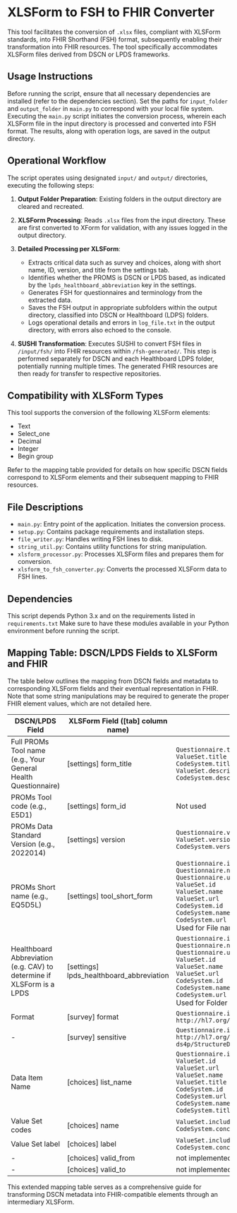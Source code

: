 # XLSForm to FSH to FHIR Converter
This tool facilitates the conversion of `.xlsx` files, compliant with XLSForm standards, into FHIR Shorthand (FSH) format, subsequently enabling their transformation into FHIR resources. The tool specifically accommodates XLSForm files derived from DSCN or LPDS frameworks.

## Usage Instructions
Before running the script, ensure that all necessary dependencies are installed (refer to the dependencies section). Set the paths for `input_folder` and `output_folder` in `main.py` to correspond with your local file system. Executing the `main.py` script initiates the conversion process, wherein each XLSForm file in the input directory is processed and converted into FSH format. The results, along with operation logs, are saved in the output directory.

## Operational Workflow
The script operates using designated `input/` and `output/` directories, executing the following steps:

1. **Output Folder Preparation**: Existing folders in the output directory are cleared and recreated.
2. **XLSForm Processing**: Reads `.xlsx` files from the input directory. These are first converted to XForm for validation, with any issues logged in the output directory.
3. **Detailed Processing per XLSForm**:
   - Extracts critical data such as survey and choices, along with short name, ID, version, and title from the settings tab.
   - Identifies whether the PROMS is DSCN or LPDS based, as indicated by the `lpds_healthboard_abbreviation` key in the settings.
   - Generates FSH for questionnaires and terminology from the extracted data.
   - Saves the FSH output in appropriate subfolders within the output directory, classified into DSCN or Healthboard (LDPS) folders.
   - Logs operational details and errors in `log_file.txt` in the output directory, with errors also echoed to the console.

4. **SUSHI Transformation**: Executes SUSHI to convert FSH files in `/input/fsh/` into FHIR resources within `/fsh-generated/`. This step is performed separately for DSCN and each Healthboard LDPS folder, potentially running multiple times. The generated FHIR resources are then ready for transfer to respective repositories.

## Compatibility with XLSForm Types
This tool supports the conversion of the following XLSForm elements:
* Text
* Select_one
* Decimal
* Integer
* Begin group

Refer to the mapping table provided for details on how specific DSCN fields correspond to XLSForm elements and their subsequent mapping to FHIR resources.

## File Descriptions
- `main.py`: Entry point of the application. Initiates the conversion process.
- `setup.py`: Contains package requirements and installation steps.
- `file_writer.py`: Handles writing FSH lines to disk.
- `string_util.py`: Contains utility functions for string manipulation.
- `xlsform_processor.py`: Processes XLSForm files and prepares them for conversion.
- `xlsform_to_fsh_converter.py`: Converts the processed XLSForm data to FSH lines.

## Dependencies
This script depends Python 3.x and on the requirements listed in `requirements.txt`
Make sure to have these modules available in your Python environment before running the script.

## Mapping Table: DSCN/LPDS Fields to XLSForm and FHIR

The table below outlines the mapping from DSCN fields and metadata to corresponding XLSForm fields and their eventual representation in FHIR. Note that some string manipulations may be required to generate the proper FHIR element values, which are not detailed here.

| DSCN/LPDS Field                          | XLSForm Field ([tab] column name)          | FHIR Element(s)          |
| ----------------------------------- | ------------------------ | ------------------------ |
| Full PROMs Tool name (e.g., Your General Health Questionnaire)                | [settings] form_title  | `Questionnaire.title`<br>`ValueSet.title`<br>`CodeSystem.title`<br>`ValueSet.description`<br>`CodeSystem.description` |
| PROMs Tool code (e.g., E5D1)                        | [settings] form_id     | Not used                 |
| PROMs Data Standard Version (e.g., 2022014)            | [settings] version     | `Questionnaire.version`<br>`ValueSet.version`<br>`CodeSystem.version` |
| PROMs Short name  (e.g., EQ5D5L)                            | [settings] tool_short_form | `Questionnaire.id`<br>`Questionnaire.name`<br>`Questionnaire.url`<br>`ValueSet.id`<br>`ValueSet.name`<br>`ValueSet.url`<br>`CodeSystem.id`<br>`CodeSystem.name`<br>`CodeSystem.url`<br>Used for File naming |
| Healthboard Abbreviation (e.g. CAV) to determine if XLSForm is a LPDS             | [settings] lpds_healthboard_abbreviation | `Questionnaire.id`<br>`Questionnaire.name`<br>`Questionnaire.url`<br>`ValueSet.id`<br>`ValueSet.name`<br>`ValueSet.url`<br>`CodeSystem.id`<br>`CodeSystem.name`<br>`CodeSystem.url`<br>Used for Folder naming |
| Format                              | [survey] format        | `Questionnaire.item.extension(url = http://hl7.org/fhir/StructureDefinition/entryFormat)` |
| -                                   | [survey] sensitive     | `Questionnaire.item.extension(url = http://hl7.org/fhir/uv/security-label-ds4p/StructureDefinition/extension-inline-sec-label)` |
| Data Item Name                      | [choices] list_name    | `Questionnaire.item.answerValueSet`<br>`ValueSet.id`<br>`ValueSet.url`<br>`ValueSet.name`<br>`ValueSet.title`<br>`CodeSystem.id`<br>`CodeSystem.url`<br>`CodeSystem.name`<br>`CodeSystem.title` |
| Value Set codes                      | [choices] name         | `ValueSet.include.concept.code`<br>`CodeSystem.concept.code` |
| Value Set label                      | [choices] label        | `ValueSet.include.concept.display`<br>`CodeSystem.concept.display` |
| -                                   | [choices] valid_from   | not implemented          |
| -                                   | [choices] valid_to     | not implemented          |

This extended mapping table serves as a comprehensive guide for transforming DSCN metadata into FHIR-compatible elements through an intermediary XLSForm.
